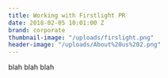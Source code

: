 ```yaml
---
title: Working with Firstlight PR
date: 2018-02-05 10:01:00 Z
brand: corporate
thumbnail-image: "/uploads/firslight.png"
header-image: "/uploads/About%20us%202.png"
---
```


blah blah blah